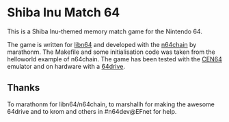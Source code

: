 # Shiba Inu Match 64

This is a Shiba Inu-themed memory match game for the Nintendo 64.

The game is written for
[libn64](https://github.com/tj90241/n64chain/tree/master/libn64) and developed
with the [n64chain](https://github.com/tj90241/n64chain) by marathonm. The
Makefile and some initialisation code was taken from the helloworld example of
n64chain. The game has been tested with the [CEN64](https://cen64.com/)
emulator and on hardware with a [64drive](http://64drive.retroactive.be/).

## Thanks

To marathonm for libn64/n64chain, to marshallh for making the awesome 64drive
and to krom and others in #n64dev@EFnet for help.
